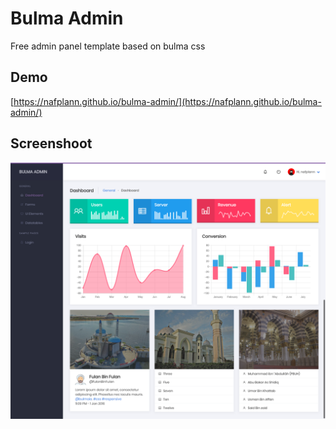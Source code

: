 # Bulma Admin
Free admin panel template based on bulma css

## Demo
[https://nafplann.github.io/bulma-admin/](https://nafplann.github.io/bulma-admin/)

## Screenshoot
![Screenshoot](https://raw.githubusercontent.com/nafplann/bulma-admin/master/screenshot.png)
